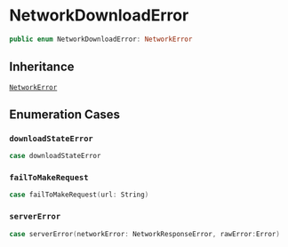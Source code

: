 # NetworkDownloadError

``` swift
public enum NetworkDownloadError: NetworkError 
```

## Inheritance

[`NetworkError`](./NetworkError)

## Enumeration Cases

### `downloadStateError`

``` swift
case downloadStateError
```

### `failToMakeRequest`

``` swift
case failToMakeRequest(url: String)
```

### `serverError`

``` swift
case serverError(networkError: NetworkResponseError, rawError:Error)
```
